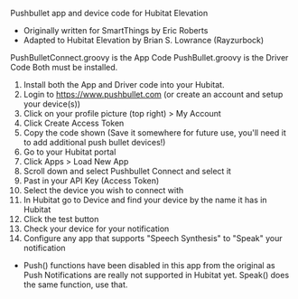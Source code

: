 Pushbullet app and device code for Hubitat Elevation
* Originally written for SmartThings by Eric Roberts
* Adapted to Hubitat Elevation by Brian S. Lowrance (Rayzurbock)

PushBulletConnect.groovy is the App Code
PushBullet.groovy is the Driver Code
Both must be installed.

1. Install both the App and Driver code into your Hubitat.
2. Login to https://www.pushbullet.com  (or create an account and setup your device(s))
3. Click on your profile picture (top right) > My Account
4. Click Create Access Token
5. Copy the code shown  (Save it somewhere for future use, you'll need it to add additional push bullet devices!)
6. Go to your Hubitat portal
7. Click Apps > Load New App
8. Scroll down and select Pushbullet Connect and select it
9. Past in your API Key (Access Token)
10. Select the device you wish to connect with
11. In Hubitat go to Device and find your device by the name it has in Hubitat
12. Click the test button
13. Check your device for your notification
14. Configure any app that supports "Speech Synthesis" to "Speak" your notification

* Push() functions have been disabled in this app from the original as Push Notifications are really not supported in Hubitat yet.  Speak() does the same function, use that.
